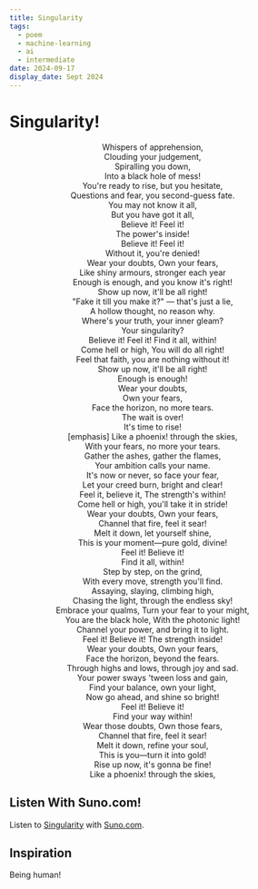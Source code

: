 ```yaml
---
title: Singularity
tags:
  - poem
  - machine-learning
  - ai
  - intermediate
date: 2024-09-17
display_date: Sept 2024
---
```


# Singularity!


<center>Whispers of apprehension,</center>
<center>Clouding your judgement,</center>
<center>Spiralling you down,</center>
<center>Into a black hole of mess!</center>

<center>You're ready to rise, but you hesitate,</center>
<center>Questions and fear, you second-guess fate.</center>
<center>You may not know it all,</center>
<center>But you have got it all,</center>

<center>Believe it! Feel it!</center>
<center>The power's inside!</center>
<center>Believe it! Feel it!</center>
<center>Without it, you're denied!</center>

<center>Wear your doubts, Own your fears,</center>
<center>Like shiny armours, stronger each year</center>
<center>Enough is enough, and you know it's right!</center>
<center>Show up now, it'll be all right!</center>

<center>"Fake it till you make it?" — that's just a lie,</center>
<center>A hollow thought, no reason why.</center>
<center>Where's your truth, your inner gleam?</center>
<center>Your singularity?</center>

<center>Believe it! Feel it! Find it all, within!</center>
<center>Come hell or high, You will do all right!</center>
<center>Feel that faith, you are nothing without it!</center>
<center>Show up now, it'll be all right!</center>

<center>Enough is enough!</center>
<center>Wear your doubts,</center>
<center>Own your fears,</center>
<center>Face the horizon, no more tears.</center>

<center>The wait is over!</center>
<center>It's time to rise!</center>
<center>[emphasis] Like a phoenix! through the skies,</center>
<center>With your fears, no more your tears.</center>

<center>Gather the ashes, gather the flames,</center>
<center>Your ambition calls your name.</center>
<center>It's now or never, so face your fear,</center>
<center>Let your creed burn, bright and clear!</center>

<center>Feel it, believe it, The strength's within!</center>
<center>Come hell or high,  you'll take it in stride!</center>

<center>Wear your doubts, Own your fears,</center>
<center>Channel that fire, feel it sear!</center>
<center>Melt it down, let yourself shine,</center>
<center>This is your moment—pure gold, divine!</center>

<center>Feel it! Believe it!</center>
<center>Find it all, within!</center>

<center>Step by step, on the grind,</center>
<center>With every move, strength you'll find.</center>
<center>Assaying, slaying, climbing high,</center>
<center>Chasing the light, through the endless sky!</center>

<center>Embrace your qualms, Turn your fear to your might,</center>
<center>You are the black hole, With the photonic light!</center>

<center>Channel your power, and bring it to light.</center>
<center>Feel it! Believe it!  The strength inside!</center>

<center>Wear your doubts, Own your fears,</center>
<center>Face the horizon, beyond the fears.</center>

<center>Through highs and lows, through joy and sad.</center>
<center>Your power sways 'tween loss and gain,</center>
<center>Find your balance, own your light,</center>
<center>Now go ahead, and shine so bright!</center>

<center>Feel it! Believe it!</center>
<center>Find your way within!</center>

<center>Wear those doubts, Own those fears,</center>
<center>Channel that fire, feel it sear!</center>
<center>Melt it down, refine your soul,</center>
<center>This is you—turn it into gold!</center>

<center>Rise up now, it's gonna be fine!</center>
<center>Like a phoenix! through the skies,</center>


## Listen With Suno.com!

Listen to [Singularity](https://suno.com/song/13fc0efd-6153-421b-a019-e55d09d34d5e) with [Suno.com](https://suno.com/song/13fc0efd-6153-421b-a019-e55d09d34d5e).

## Inspiration
Being human! 
